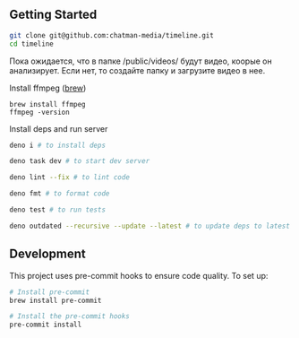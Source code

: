 ## Getting Started

```bash
git clone git@github.com:chatman-media/timeline.git
cd timeline
```

Пока ожидается, что в папке /public/videos/ будут видео, коорые он анализирует. Если нет, то создайте папку и загрузите видео в нее.

Install ffmpeg ([brew](https://formulae.brew.sh/formula/ffmpeg))

```
brew install ffmpeg
ffmpeg -version
```

Install deps and run server

```bash
deno i # to install deps

deno task dev # to start dev server

deno lint --fix # to lint code

deno fmt # to format code

deno test # to run tests

deno outdated --recursive --update --latest # to update deps to latest versions (if needed)
```

## Development

This project uses pre-commit hooks to ensure code quality. To set up:

```bash
# Install pre-commit
brew install pre-commit

# Install the pre-commit hooks
pre-commit install
```
